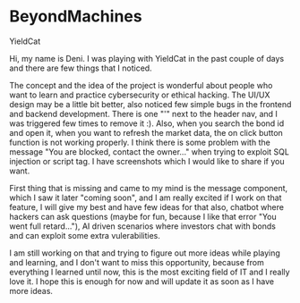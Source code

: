 # BeyondMachines

YieldCat

Hi, my name is Deni. I was playing with YieldCat in the past couple of days and there are few things that I noticed.

The concept and the idea of the project is wonderful about people who want to learn and practice cybersecurity or ethical hacking.
The UI/UX design may be a little bit better, also noticed few simple bugs in the frontend and backend development.
There is one "'" next to the header nav, and I was triggered few times to remove it :). 
Also, when you search the bond id and open it, when you want to refresh the market data, the on click button function is not working properly.
I think there is some problem with the message "You are blocked, contact the owner..." when trying to exploit SQL injection or script tag.
I have screenshots which I would like to share if you want.

First thing that is missing and came to my mind is the message component,
which I saw it later "coming soon", and I am really excited if I work on that feature, I will give my best and have few ideas for that also,
chatbot where hackers can ask questions (maybe for fun, because I like that error "You went full retard..."),
AI driven scenarios where investors chat with bonds and can exploit some extra vulerabilities.

I am still working on that and trying to figure out more ideas while playing and learning, and I don't want to miss this opportunity,
because from everything I learned until now, this is the most exciting field of IT and I really love it.
I hope this is enough for now and will update it as soon as I have more ideas.
